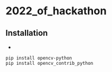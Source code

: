# 2022_of_hackathon
 
## Installation
- 
```
pip install opencv-python
pip install opencv_contrib_python
```